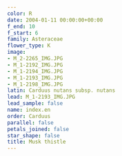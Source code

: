 ```yaml
---
color: R
date: 2004-01-11 00:00:00+00:00
f_end: 10
f_start: 6
family: Asteraceae
flower_type: K
image:
- M_2-2265_IMG.JPG
- M_1-2192_IMG.JPG
- M_1-2194_IMG.JPG
- M_1-2193_IMG.JPG
- M_1-2198_IMG.JPG
latin: Carduus nutans subsp. nutans
lead: M_1-2193_IMG.JPG
lead_sample: false
name: index.en
order: Carduus
parallel: false
petals_joined: false
star_shape: false
title: Musk thistle
---
```

